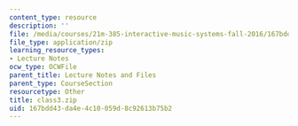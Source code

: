 ```yaml
---
content_type: resource
description: ''
file: /media/courses/21m-385-interactive-music-systems-fall-2016/167bdd43da4e4c10059d8c92613b75b2_class3.zip
file_type: application/zip
learning_resource_types:
- Lecture Notes
ocw_type: OCWFile
parent_title: Lecture Notes and Files
parent_type: CourseSection
resourcetype: Other
title: class3.zip
uid: 167bdd43-da4e-4c10-059d-8c92613b75b2
---
```

